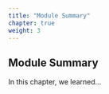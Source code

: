 ```yaml
---
title: "Module Summary"
chapter: true
weight: 3
---
```


## Module Summary

In this chapter, we learned...

